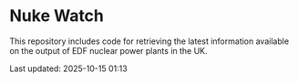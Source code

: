 # Nuke Watch

This repository includes code for retrieving the latest information available on the output of EDF nuclear power plants in the UK.

Last updated: 2025-10-15 01:13
